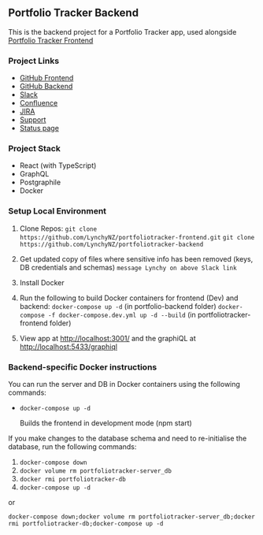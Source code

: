 ## Portfolio Tracker Backend

This is the backend project for a Portfolio Tracker app, used alongside [Portfolio Tracker Frontend](https://github.com/LynchyNZ/portfoliotracker-frontend)

### Project Links

- [GitHub Frontend](https://github.com/LynchyNZ/portfoliotracker-frontend)
- [GitHub Backend](https://github.com/LynchyNZ/portfoliotracker-backend)
- [Slack](https://lynchyworkspace.slack.com/)
- [Confluence](https://lynchy.atlassian.net/wiki/spaces/PT/overview/)
- [JIRA](https://lynchy.atlassian.net/browse/PT)
- [Support](https://lynchy.atlassian.net/servicedesk)
- [Status page](https://lynchy.statuspage.io/)

### Project Stack

- React (with TypeScript)
- GraphQL
- Postgraphile
- Docker

### Setup Local Environment

1) Clone Repos:
`git clone https://github.com/LynchyNZ/portfoliotracker-frontend.git`
`git clone https://github.com/LynchyNZ/portfoliotracker-backend`

2) Get updated copy of files where sensitive info has been removed (keys, DB credentials and schemas)
`message Lynchy on above Slack link`

3) Install Docker

4) Run the following to build Docker containers for frontend (Dev) and backend:
`docker-compose up -d` (in portfolio-backend folder)
`docker-compose -f docker-compose.dev.yml up -d --build` (in portfoliotracker-frontend folder)

5) View app at
[http://localhost:3001/](http://localhost:3001/)
and the graphiQL at
  [http://localhost:5433/graphiql](http://localhost:5433/graphiql)


### Backend-specific Docker instructions

You can run the server and DB in Docker containers using the following commands:

- `docker-compose up -d`

  Builds the frontend in development mode (npm start)

If you make changes to the database schema and need to re-initialise the database, run the following commands:
1) `docker-compose down`
2) `docker volume rm portfoliotracker-server_db`
3) `docker rmi portfoliotracker-db`
4) `docker-compose up -d`

or

`docker-compose down;docker volume rm portfoliotracker-server_db;docker rmi portfoliotracker-db;docker-compose up -d`

